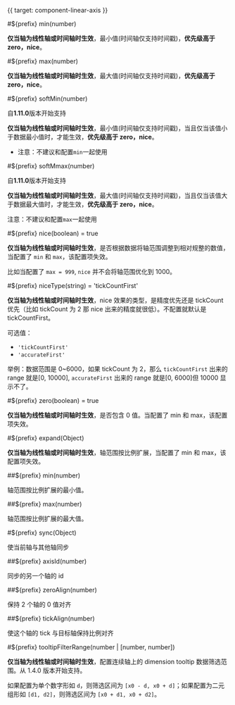 {{ target: component-linear-axis }}

<!-- ILinearAxisSpec -->

#${prefix} min(number)

**仅当轴为线性轴或时间轴时生效**，最小值(时间轴仅支持时间戳)，**优先级高于 zero，nice**。

#${prefix} max(number)

**仅当轴为线性轴或时间轴时生效**，最大值(时间轴仅支持时间戳)，**优先级高于 zero，nice**。

#${prefix} softMin(number)

自**1.11.0**版本开始支持

**仅当轴为线性轴或时间轴时生效**，最小值(时间轴仅支持时间戳)，当且仅当该值小于数据最小值时，才能生效，**优先级高于 zero，nice**。

- 注意：不建议和配置`min`一起使用

#${prefix} softMmax(number)

自**1.11.0**版本开始支持

**仅当轴为线性轴或时间轴时生效**，最大值(时间轴仅支持时间戳)，当且仅当该值大于数据最大值时，才能生效，**优先级高于 zero，nice**。

注意：不建议和配置`max`一起使用

#${prefix} nice(boolean) = true

**仅当轴为线性轴或时间轴时生效**，是否根据数据将轴范围调整到相对规整的数值，当配置了 `min` 和 `max`，该配置项失效。

比如当配置了 `max = 999`, `nice` 并不会将轴范围优化到 1000。

#${prefix} niceType(string) = 'tickCountFirst'

**仅当轴为线性轴或时间轴时生效**，nice 效果的类型，是精度优先还是 tickCount 优先（比如 tickCount 为 2 那 nice 出来的精度就很低）。不配置就默认是 tickCountFirst。

可选值：

- `'tickCountFirst'`
- `'accurateFirst'`

举例：数据范围是 0~6000，如果 tickCount 为 2，那么 `tickCountFirst` 出来的 range 就是[0, 10000], `accurateFirst` 出来的 range 就是[0, 6000]但 10000 显示不了。

#${prefix} zero(boolean) = true

**仅当轴为线性轴或时间轴时生效**，是否包含 0 值。当配置了 min 和 max，该配置项失效。

#${prefix} expand(Object)

**仅当轴为线性轴或时间轴时生效**，轴范围按比例扩展，当配置了 min 和 max，该配置项失效。

##${prefix} min(number)

轴范围按比例扩展的最小值。

##${prefix} max(number)

轴范围按比例扩展的最大值。

#${prefix} sync(Object)

使当前轴与其他轴同步

##${prefix} axisId(number)

同步的另一个轴的 id

##${prefix} zeroAlign(number)

保持 2 个轴的 0 值对齐

##${prefix} tickAlign(number)

使这个轴的 tick 与目标轴保持比例对齐

#${prefix} tooltipFilterRange(number | [number, number])

**仅当轴为线性轴或时间轴时生效**，配置连续轴上的 dimension tooltip 数据筛选范围。从 1.4.0 版本开始支持。

如果配置为单个数字形如 `d`，则筛选区间为 `[x0 - d, x0 + d]`；如果配置为二元组形如 `[d1, d2]`，则筛选区间为 `[x0 + d1, x0 + d2]`。
